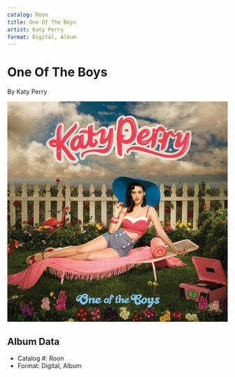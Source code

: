 ```yaml
---
catalog: Roon
title: One Of The Boys
artist: Katy Perry
format: Digital, Album
---
```


# One Of The Boys

By Katy Perry

![](../../assets/albumcovers/Katy_Perry-One_Of_The_Boys.png)

## Album Data

- Catalog #: Roon
- Format: Digital, Album

